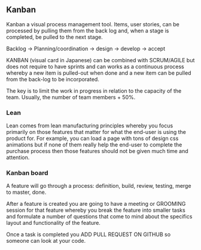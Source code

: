 ## Kanban
Kanban a visual process management tool. Items, user stories, can be processed by pulling them from the back log and, when a stage is completed, be pulled to the next stage.

Backlog -> Planning/coordination -> design -> develop -> accept

KANBAN (visual card in Japanese) can be combined with SCRUM/AGILE but does not require to have sprints and can works as a continuous process whereby a new item is pulled-out when done and a new item can be pulled from the back-log to be incorporated.

The key is to limit the work in progress in relation to the capacity of the team. Usually, the number of team members + 50%.

### Lean 
Lean comes from lean manufacturing principles whereby you focus primarily on those features that matter for what the end-user is using the product for. For example, you can load a page with tons of design css animations but if none of them really help the end-user to complete the purchase process then those features should not be given much time and attention.  

### Kanban board
A feature will go through a process: definition, build, review, testing, merge to master, done.

After a feature is created you are going to have a meeting or GROOMING session for that feature whereby you break the feature into smaller tasks and formulate a number of questions that come to mind about the specifics layout and functionality of the feature.

Once a task is completed you ADD PULL REQUEST ON GITHUB so someone can look at your code.